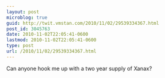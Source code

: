 ```yaml
---
layout: post
microblog: true
guid: http://twit.vmstan.com/2010/11/02/29539334367.html
post_id: 3045763
date: 2010-11-02T22:05:41-0600
lastmod: 2010-11-02T22:05:41-0600
type: post
url: /2010/11/02/29539334367.html
---
```

Can anyone hook me up with a two year supply of Xanax?
